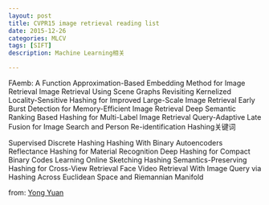 ```yaml
---
layout: post
title: CVPR15 image retrieval reading list
date: 2015-12-26
categories: MLCV
tags: [SIFT]
description: Machine Learning相关

---
```




FAemb: A Function Approximation-Based Embedding Method for Image Retrieval
Image Retrieval Using Scene Graphs
Revisiting Kernelized Locality-Sensitive Hashing for Improved Large-Scale Image Retrieval
Early Burst Detection for Memory-Efficient Image Retrieval
Deep Semantic Ranking Based Hashing for Multi-Label Image Retrieval
Query-Adaptive Late Fusion for Image Search and Person Re-identification
Hashing关键词

Supervised Discrete Hashing
Hashing With Binary Autoencoders
Reflectance Hashing for Material Recognition
Deep Hashing for Compact Binary Codes Learning
Online Sketching Hashing
Semantics-Preserving Hashing for Cross-View Retrieval
Face Video Retrieval With Image Query via Hashing Across Euclidean Space and Riemannian Manifold

from: [Yong Yuan](http://yongyuan.name/blog/cvpr15-image-retrieval-reading-list.html)
